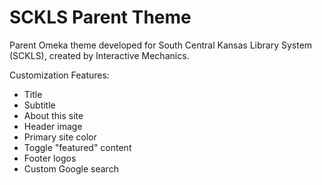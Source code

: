 SCKLS Parent Theme
==================

Parent Omeka theme developed for South Central Kansas Library System (SCKLS), created by Interactive Mechanics.


Customization Features:
  *  Title
  *  Subtitle
  *  About this site
  *  Header image
  *  Primary site color
  *  Toggle "featured" content
  *  Footer logos
  *  Custom Google search